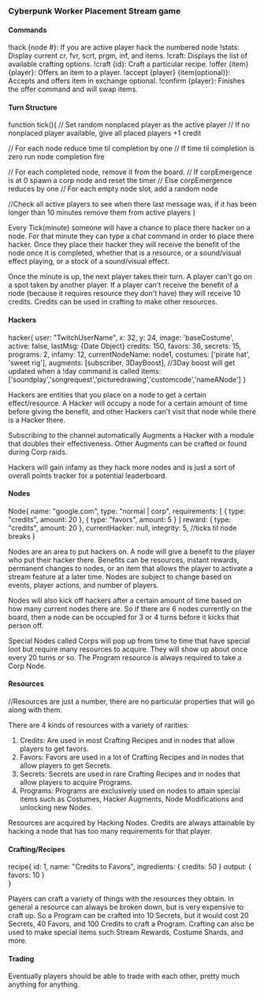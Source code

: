 ### Cyberpunk Worker Placement Stream game

#### Commands
!hack {node #}: If you are active player hack the numbered node
!stats: Display current cr, fvr, scrt, prgm, inf, and items.
!craft: Displays the list of available crafting options.
!craft {id}: Craft a particular recipe.
!offer {item} {player}: Offers an item to a player.
!accept {player} {item(optional)}: Accepts and offers item in exchange optional.
!confirm {player}: Finishes the offer command and will swap items.

#### Turn Structure
function tick(){
  // Set random nonplaced player as the active player
  // If no nonplaced player available, give all placed players +1 credit

  // For each node reduce time til completion by one
  // If time til completion is zero run node completion fire

  // For each completed node, remove it from the board.
  // If corpEmergence is at 0 spawn a corp node and reset the timer
  // Else corpEmergence reduces by one
  // For each empty node slot, add a random node

  //Check all active players to see when there last message was, if it has been longer than 10 minutes remove them from active players
}

Every Tick(minute) someone will have a chance to place there hacker on a node. For that minute they can type a chat command in order to place there hacker. Once they place their hacker they will receive the benefit of the node once it is completed, whether that is a resource, or a sound/visual effect playing, or a stock of a sound/visual effect.

Once the minute is up, the next player takes their turn. A player can't go on a spot taken by another player. If a player can't receive the benefit of a node (because it requires resource they don't have) they will receive 10 credits. Credits can be used in crafting to make other resources.

#### Hackers
hacker{
  user: "TwitchUserName",
  x: 32,
  y: 24,
  image: 'baseCostume',
  active: false,
  lastMsg: {Date Object}
  credits: 150,
  favors: 36,
  secrets: 15,
  programs: 2,
  infamy: 12,
  currentNodeName: node1,
  costumes: ['pirate hat', 'sweet rig'],
  augments: [subscriber, 3DayBoost], //3Day boost will get updated when a !day command is called
  items: ['soundplay','songrequest','picturedrawing','customcode','nameANode']
}

Hackers are entities that you place on a node to get a certain effect/resource. A Hacker will occupy a node for a certain amount of time before giving the benefit, and other Hackers can't visit that node while there is a Hacker there.

Subscribing to the channel automatically Augments a Hacker with a module that doubles their effectiveness. Other Augments can be crafted or found during Corp raids.

Hackers will gain infamy as they hack more nodes and is just a sort of overall points tracker for a potential leaderboard.

#### Nodes
Node{
  name: "google.com",
  type: "normal | corp",
  requirements: [
    {
      type: "credits",
      amount: 20
    },
    {
      type: "favors",
      amount: 5
    }
  ]
  reward: {
    type: "credits",
    amount: 20
  },
  currentHacker: null,
  integrity: 5, //ticks til node breaks
}

Nodes are an area to put hackers on. A node will give a benefit to the player who put their hacker there. Benefits can be resources, instant rewards, permanent changes to nodes, or an item that allows the player to activate a stream feature at a later time. Nodes are subject to change based on events, player actions, and number of players.

Nodes will also kick off hackers after a certain amount of time based on how many current nodes there are. So if there are 6 nodes currently on the board, then a node can be occupied for 3 or 4 turns before it kicks that person off.

Special Nodes called Corps will pop up from time to time that have special loot but require many resources to acquire. They will show up about once every 20 turns or so. The Program resource is always required to take a Corp Node.

#### Resources
//Resources are just a number, there are no particular properties that will go along with them.

There are 4 kinds of resources with a variety of rarities:

1. Credits: Are used in most Crafting Recipes and in nodes that allow players to get favors.
2. Favors: Favors are used in a lot of Crafting Recipes and in nodes that allow players to get Secrets.
3. Secrets: Secrets are used in rare Crafting Recipes and in nodes that allow players to acquire Programs.
4. Programs:  Programs are exclusively used on nodes to attain special items such as Costumes, Hacker Augments, Node Modifications and unlocking new Nodes.

Resources are acquired by Hacking Nodes. Credits are always attainable by hacking a node that has too many requirements for that player.

#### Crafting/Recipes
recipe{
  id: 1,
  name: "Credits to Favors",
  ingredients: {
    credits: 50
  }
  output: {
    favors: 10
  }  
}

Players can craft a variety of things with the resources they obtain. In general a resource can always be broken down, but is very expensive to craft up. So a Program can be crafted into 10 Secrets, but it would cost 20 Secrets, 40 Favors, and 100 Credits to craft a Program. Crafting can also be used to make special items such Stream Rewards, Costume Shards, and more.

#### Trading
Eventually players should be able to trade with each other, pretty much anything for anything.
